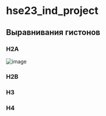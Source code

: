 # hse23_ind_project

## Выравнивания гистонов
### H2A
![image](https://github.com/DomnaVasil/hse23_ind_project/assets/114879123/3c0bbb1e-e828-43d2-b3f7-243f4a6e85af)
### H2B
### H3
### H4
